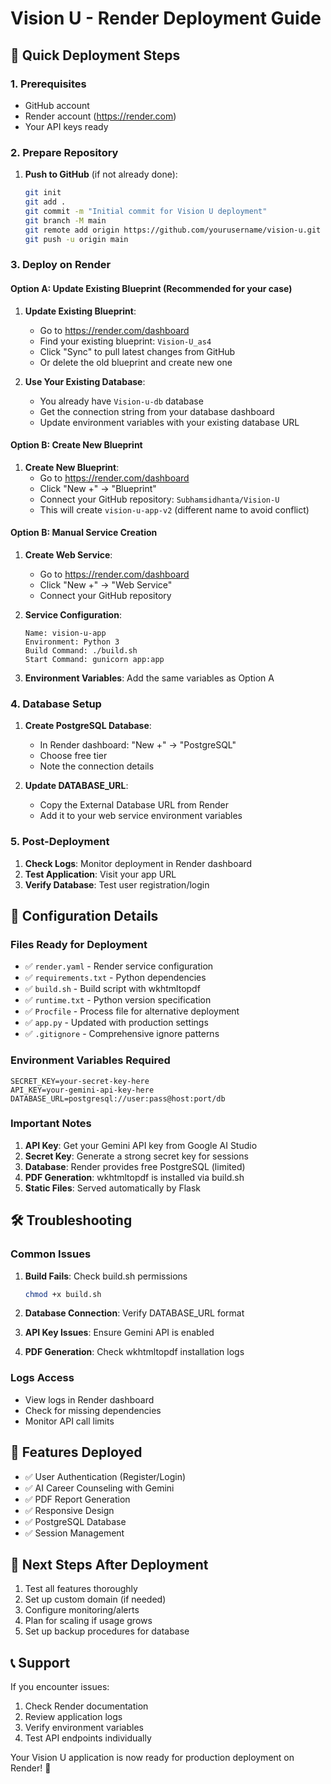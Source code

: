 # Vision U - Render Deployment Guide

## 🚀 Quick Deployment Steps

### 1. Prerequisites
- GitHub account
- Render account (https://render.com)
- Your API keys ready

### 2. Prepare Repository
1. **Push to GitHub** (if not already done):
   ```bash
   git init
   git add .
   git commit -m "Initial commit for Vision U deployment"
   git branch -M main
   git remote add origin https://github.com/yourusername/vision-u.git
   git push -u origin main
   ```

### 3. Deploy on Render

#### Option A: Update Existing Blueprint (Recommended for your case)
1. **Update Existing Blueprint**:
   - Go to https://render.com/dashboard
   - Find your existing blueprint: `Vision-U_as4`
   - Click "Sync" to pull latest changes from GitHub
   - Or delete the old blueprint and create new one

2. **Use Your Existing Database**:
   - You already have `Vision-u-db` database
   - Get the connection string from your database dashboard
   - Update environment variables with your existing database URL

#### Option B: Create New Blueprint
1. **Create New Blueprint**:
   - Go to https://render.com/dashboard
   - Click "New +" → "Blueprint" 
   - Connect your GitHub repository: `Subhamsidhanta/Vision-U`
   - This will create `vision-u-app-v2` (different name to avoid conflict)

#### Option B: Manual Service Creation
1. **Create Web Service**:
   - Go to https://render.com/dashboard
   - Click "New +" → "Web Service"
   - Connect your GitHub repository

2. **Service Configuration**:
   ```
   Name: vision-u-app
   Environment: Python 3
   Build Command: ./build.sh
   Start Command: gunicorn app:app
   ```

3. **Environment Variables**:
   Add the same variables as Option A

### 4. Database Setup
1. **Create PostgreSQL Database**:
   - In Render dashboard: "New +" → "PostgreSQL"
   - Choose free tier
   - Note the connection details

2. **Update DATABASE_URL**:
   - Copy the External Database URL from Render
   - Add it to your web service environment variables

### 5. Post-Deployment
1. **Check Logs**: Monitor deployment in Render dashboard
2. **Test Application**: Visit your app URL
3. **Verify Database**: Test user registration/login

## 🔧 Configuration Details

### Files Ready for Deployment
- ✅ `render.yaml` - Render service configuration
- ✅ `requirements.txt` - Python dependencies
- ✅ `build.sh` - Build script with wkhtmltopdf
- ✅ `runtime.txt` - Python version specification
- ✅ `Procfile` - Process file for alternative deployment
- ✅ `app.py` - Updated with production settings
- ✅ `.gitignore` - Comprehensive ignore patterns

### Environment Variables Required
```
SECRET_KEY=your-secret-key-here
API_KEY=your-gemini-api-key-here  
DATABASE_URL=postgresql://user:pass@host:port/db
```

### Important Notes
1. **API Key**: Get your Gemini API key from Google AI Studio
2. **Secret Key**: Generate a strong secret key for sessions
3. **Database**: Render provides free PostgreSQL (limited)
4. **PDF Generation**: wkhtmltopdf is installed via build.sh
5. **Static Files**: Served automatically by Flask

## 🛠 Troubleshooting

### Common Issues
1. **Build Fails**: Check build.sh permissions
   ```bash
   chmod +x build.sh
   ```

2. **Database Connection**: Verify DATABASE_URL format
3. **API Key Issues**: Ensure Gemini API is enabled
4. **PDF Generation**: Check wkhtmltopdf installation logs

### Logs Access
- View logs in Render dashboard
- Check for missing dependencies
- Monitor API call limits

## 📱 Features Deployed
- ✅ User Authentication (Register/Login)
- ✅ AI Career Counseling with Gemini
- ✅ PDF Report Generation
- ✅ Responsive Design
- ✅ PostgreSQL Database
- ✅ Session Management

## 🔗 Next Steps After Deployment
1. Test all features thoroughly
2. Set up custom domain (if needed)
3. Configure monitoring/alerts
4. Plan for scaling if usage grows
5. Set up backup procedures for database

## 📞 Support
If you encounter issues:
1. Check Render documentation
2. Review application logs
3. Verify environment variables
4. Test API endpoints individually

Your Vision U application is now ready for production deployment on Render! 🎉